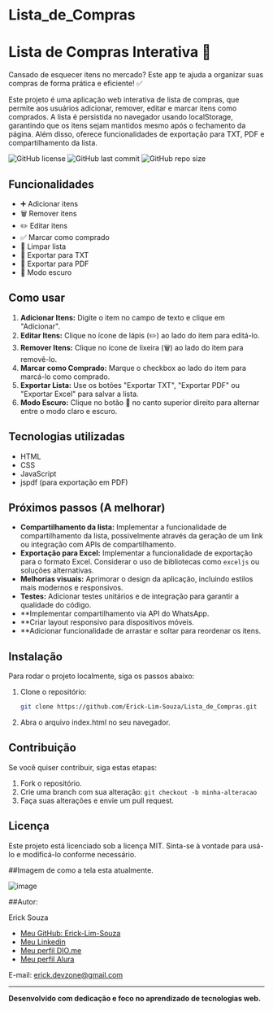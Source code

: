 # Lista_de_Compras

# Lista de Compras Interativa 🛒

Cansado de esquecer itens no mercado?  Este app te ajuda a organizar suas compras de forma prática e eficiente! ✅

Este projeto é uma aplicação web interativa de lista de compras, que permite aos usuários adicionar, remover, editar e marcar itens como comprados.  A lista é persistida no navegador usando localStorage, garantindo que os itens sejam mantidos mesmo após o fechamento da página. Além disso, oferece funcionalidades de exportação para TXT, PDF e compartilhamento da lista.

![GitHub license](https://img.shields.io/github/license/Erick-Lim-Souza/Lista_de_Compras?style=flat-square)
![GitHub last commit](https://img.shields.io/github/last-commit/Erick-Lim-Souza/Lista_de_Compras?style=flat-square)
![GitHub repo size](https://img.shields.io/github/repo-size/Erick-Lim-Souza/Lista_de_Compras?style=flat-square)

## Funcionalidades

* ➕ Adicionar itens
* 🗑️ Remover itens
* ✏️ Editar itens
* ✅ Marcar como comprado
* 🧹 Limpar lista
* 📄 Exportar para TXT
* 📑 Exportar para PDF
* 🌙 Modo escuro

## Como usar

1. **Adicionar Itens:** Digite o item no campo de texto e clique em "Adicionar".
2. **Editar Itens:** Clique no ícone de lápis (✏️) ao lado do item para editá-lo.
3. **Remover Itens:** Clique no ícone de lixeira (🗑) ao lado do item para removê-lo.
4. **Marcar como Comprado:** Marque o checkbox ao lado do item para marcá-lo como comprado.
5. **Exportar Lista:** Use os botões "Exportar TXT", "Exportar PDF" ou "Exportar Excel" para salvar a lista.
6. **Modo Escuro:** Clique no botão 🌙 no canto superior direito para alternar entre o modo claro e escuro.

## Tecnologias utilizadas

* HTML
* CSS
* JavaScript
* jspdf (para exportação em PDF)

## Próximos passos (A melhorar)

* **Compartilhamento da lista:**  Implementar a funcionalidade de compartilhamento da lista, possivelmente através da geração de um link ou integração com APIs de compartilhamento.
* **Exportação para Excel:** Implementar a funcionalidade de exportação para o formato Excel.  Considerar o uso de bibliotecas como `exceljs` ou soluções alternativas.
* **Melhorias visuais:**  Aprimorar o design da aplicação, incluindo estilos mais modernos e responsivos.
* **Testes:** Adicionar testes unitários e de integração para garantir a qualidade do código.
* **Implementar compartilhamento via API do WhatsApp.
* **Criar layout responsivo para dispositivos móveis.
* **Adicionar funcionalidade de arrastar e soltar para reordenar os itens.

## Instalação

Para rodar o projeto localmente, siga os passos abaixo:

1. Clone o repositório:
   ```bash
   git clone https://github.com/Erick-Lim-Souza/Lista_de_Compras.git
2. Abra o arquivo index.html no seu navegador.

## Contribuição

Se você quiser contribuir, siga estas etapas:

1. Fork o repositório.
2. Crie uma branch com sua alteração: `git checkout -b minha-alteracao`
3. Faça suas alterações e envie um pull request.

## Licença

Este projeto está licenciado sob a licença MIT. Sinta-se à vontade para usá-lo e modificá-lo conforme necessário.

##Imagem de como a tela esta atualmente.

![image](https://github.com/user-attachments/assets/d7b15952-da5d-423d-966e-76a3caf2af10)

##Autor:

Erick Souza


- [Meu GitHub: Erick-Lim-Souza](https://github.com/Erick-Lim-Souza")
- [Meu Linkedin](https://www.linkedin.com/in/erick-souza-70404686/ "Meu LinKedin")
- [Meu perfil DIO.me](https://www.dio.me/users/erickdelimasouza "Meu perfil DIO.me")
- [Meu perfil Alura](https://cursos.alura.com.br/user/erickdelimasouza)

E-mail: erick.devzone@gmail.com

---
**Desenvolvido com dedicação e foco no aprendizado de tecnologias web.**
